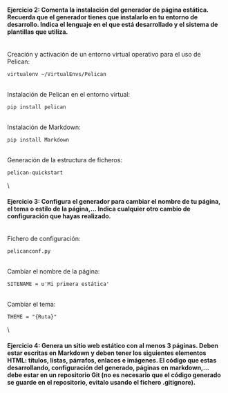 #### Ejercicio 2: Comenta la instalación del generador de página estática. Recuerda que el generador tienes que instalarlo en tu entorno de desarrollo. Indica el lenguaje en el que está desarrollado y el sistema de plantillas que utiliza.
\
Creación y activación de un entorno virtual operativo para el uso de Pelican:
~~~
virtualenv ~/VirtualEnvs/Pelican
~~~
\
Instalación de Pelican en el entorno virtual:
~~~
pip install pelican
~~~
\
Instalación de Markdown:
~~~
pip install Markdown
~~~
\
Generación de la estructura de ficheros:
~~~
pelican-quickstart
~~~
\
#### Ejercicio 3: Configura el generador para cambiar el nombre de tu página, el tema o estilo de la página,… Indica cualquier otro cambio de configuración que hayas realizado.
\
Fichero de configuración: 
~~~
pelicanconf.py
~~~
\
Cambiar el nombre de la página:
~~~
SITENAME = u'Mi primera estática'
~~~
\
Cambiar el tema:
~~~
THEME = "{Ruta}"
~~~
\
#### Ejercicio 4: Genera un sitio web estático con al menos 3 páginas. Deben estar escritas en Markdown y deben tener los siguientes elementos HTML: títulos, listas, párrafos, enlaces e imágenes. El código que estas desarrollando, configuración del generado, páginas en markdown,… debe estar en un repositorio Git (no es necesario que el código generado se guarde en el repositorio, evitalo usando el fichero .gitignore).